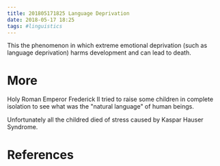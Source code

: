 ```yaml
---
title: 201805171825 Language Deprivation
date: 2018-05-17 18:25
tags: #linguistics
---
```

This the phenomenon in which extreme emotional deprivation (such as language deprivation) harms development and can lead to death.

# More
Holy Roman Emperor Frederick II tried to raise some children in complete isolation to see what was the "natural language" of human beings.

Unfortunately all the childred died of stress caused by Kaspar Hauser Syndrome.

# References